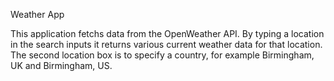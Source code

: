 Weather App

This application fetchs data from the OpenWeather API.
By typing a location in the search inputs it returns various current weather data for that location. 
The second location box is to specify a country, for example Birmingham, UK and Birmingham, US.

